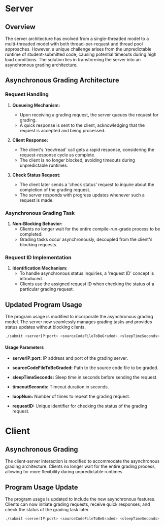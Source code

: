 # Server

## Overview

The server architecture has evolved from a single-threaded model to a multi-threaded model with both thread-per-request and thread pool approaches. However, a unique challenge arises from the unpredictable runtime of student-submitted code, causing potential timeouts during high load conditions. The solution lies in transforming the server into an asynchronous grading architecture.

## Asynchronous Grading Architecture

### Request Handling

1. **Queueing Mechanism:**
   - Upon receiving a grading request, the server queues the request for grading.
   - A quick response is sent to the client, acknowledging that the request is accepted and being processed.

2. **Client Response:**
   - The client's 'recv/read' call gets a rapid response, considering the request-response cycle as complete.
   - The client is no longer blocked, avoiding timeouts during unpredictable runtimes.

3. **Check Status Request:**
   - The client later sends a 'check status' request to inquire about the completion of the grading request.
   - The server responds with progress updates whenever such a request is made.

### Asynchronous Grading Task

1. **Non-Blocking Behavior:**
   - Clients no longer wait for the entire compile-run-grade process to be completed.
   - Grading tasks occur asynchronously, decoupled from the client's blocking requests.

### Request ID Implementation

1. **Identification Mechanism:**
   - To handle asynchronous status inquiries, a 'request ID' concept is introduced.
   - Clients use the assigned request ID when checking the status of a particular grading request.

## Updated Program Usage

The program usage is modified to incorporate the asynchronous grading model. The server now seamlessly manages grading tasks and provides status updates without blocking clients.

```bash
./submit <serverIP:port> <sourceCodeFileToBeGraded> <sleepTimeSeconds> <timeoutSeconds> <loopNum> <requestID>
```
#### Usage Parameters

- **serverIP:port:** IP address and port of the grading server.

- **sourceCodeFileToBeGraded:** Path to the source code file to be graded.

- **sleepTimeSeconds:** Sleep time in seconds before sending the request.

- **timeoutSeconds:** Timeout duration in seconds.

- **loopNum:** Number of times to repeat the grading request.

- **requestID:** Unique identifier for checking the status of the grading request.


# Client

## Asynchronous Grading

The client-server interaction is modified to accommodate the asynchronous grading architecture. Clients no longer wait for the entire grading process, allowing for more flexibility during unpredictable runtimes.

## Program Usage Update

The program usage is updated to include the new asynchronous features. Clients can now initiate grading requests, receive quick responses, and check the status of the grading task later.

```bash
./submit <serverIP:port> <sourceCodeFileToBeGraded> <sleepTimeSeconds> <timeoutSeconds> <loopNum> <requestID>
```



